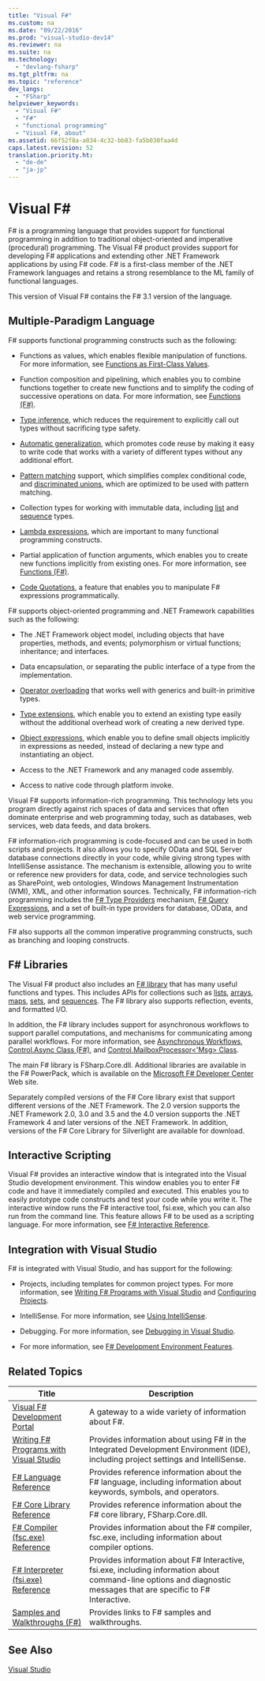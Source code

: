 ```yaml
---
title: "Visual F#"
ms.custom: na
ms.date: "09/22/2016"
ms.prod: "visual-studio-dev14"
ms.reviewer: na
ms.suite: na
ms.technology: 
  - "devlang-fsharp"
ms.tgt_pltfrm: na
ms.topic: "reference"
dev_langs: 
  - "FSharp"
helpviewer_keywords: 
  - "Visual F#"
  - "F#"
  - "functional programming"
  - "Visual F#, about"
ms.assetid: 66f52f8a-a034-4c32-bb83-fa5b030faa4d
caps.latest.revision: 52
translation.priority.ht: 
  - "de-de"
  - "ja-jp"
---
```

# Visual F#
F# is a programming language that provides support for functional programming in addition to traditional object-oriented and imperative (procedural) programming. The Visual F# product provides support for developing F# applications and extending other .NET Framework applications by using F# code. F# is a first-class member of the .NET Framework languages and retains a strong resemblance to the ML family of functional languages.  
  
 This version of Visual F# contains the F# 3.1 version of the language.  
  
## Multiple-Paradigm Language  
 F# supports functional programming constructs such as the following:  
  
-   Functions as values, which enables flexible manipulation of functions. For more information, see [Functions as First-Class Values](../VS_csharp/functions-as-first-class-values--fsharp-.md).  
  
-   Function composition and pipelining, which enables you to combine functions together to create new functions and to simplify the coding of successive operations on data. For more information, see [Functions (F#)](../VS_csharp/functions--fsharp-.md).  
  
-   [Type inference](../VS_csharp/type-inference--fsharp-.md), which reduces the requirement to explicitly call out types without sacrificing type safety.  
  
-   [Automatic generalization](../VS_csharp/automatic-generalization--fsharp-.md), which promotes code reuse by making it easy to write code that works with a variety of different types without any additional effort.  
  
-   [Pattern matching](../VS_csharp/match-expressions--fsharp-.md) support, which simplifies complex conditional code, and [discriminated unions](../VS_csharp/discriminated-unions--fsharp-.md), which are optimized to be used with pattern matching.  
  
-   Collection types for working with immutable data, including [list](../VS_csharp/lists--fsharp-.md) and [sequence](../VS_csharp/sequences--fsharp-.md) types.  
  
-   [Lambda expressions](../VS_csharp/lambda-expressions--the-fun-keyword--fsharp-.md), which are important to many functional programming constructs.  
  
-   Partial application of function arguments, which enables you to create new functions implicitly from existing ones. For more information, see [Functions (F#)](../VS_csharp/functions--fsharp-.md).  
  
-   [Code Quotations](../VS_csharp/code-quotations--fsharp-.md), a feature that enables you to manipulate F# expressions programmatically.  
  
 F# supports object-oriented programming and .NET Framework capabilities such as the following:  
  
-   The .NET Framework object model, including objects that have properties, methods, and events; polymorphism or virtual functions; inheritance; and interfaces.  
  
-   Data encapsulation, or separating the public interface of a type from the implementation.  
  
-   [Operator overloading](../VS_csharp/operator-overloading--fsharp-.md) that works well with generics and built-in primitive types.  
  
-   [Type extensions](../VS_csharp/type-extensions--fsharp-.md), which enable you to extend an existing type easily without the additional overhead work of creating a new derived type.  
  
-   [Object expressions](../VS_csharp/object-expressions--fsharp-.md), which enable you to define small objects implicitly in expressions as needed, instead of declaring a new type and instantiating an object.  
  
-   Access to the .NET Framework and any managed code assembly.  
  
-   Access to native code through platform invoke.  
  
 Visual F# supports information-rich programming. This technology lets you program directly against rich spaces of data and services that often dominate enterprise and web programming today, such as databases, web services, web data feeds, and data brokers.  
  
 F# information-rich programming is code-focused and can be used in both scripts and projects. It also allows you to specify OData and SQL Server database connections directly in your code, while giving strong types with IntelliSense assistance. The mechanism is extensible, allowing you to write or reference new providers for data, code, and service technologies such as SharePoint, web ontologies, Windows Management Instrumentation (WMI), XML, and other information sources. Technically, F# information-rich programming includes the [F# Type Providers](../VS_csharp/type-providers.md) mechanism, [F# Query Expressions](../VS_csharp/query-expressions--fsharp-.md), and a set of built-in type providers for database, OData, and web service programming.  
  
 F# also supports all the common imperative programming constructs, such as branching and looping constructs.  
  
## F# Libraries  
 The Visual F# product also includes an [F# library](../VS_csharp/fsharp-core-library-reference.md) that has many useful functions and types. This includes APIs for collections such as [lists](../VS_csharp/lists--fsharp-.md), [arrays](../VS_csharp/arrays--fsharp-.md), [maps](../VS_csharp/collections.map--key--value--class--fsharp-.md), [sets](../VS_csharp/collections.set--t--class--fsharp-.md), and [sequences](../VS_csharp/sequences--fsharp-.md). The F# library also supports reflection, events, and formatted I/O.  
  
 In addition, the F# library includes support for asynchronous workflows to support parallel computations, and mechanisms for communicating among parallel workflows. For more information, see [Asynchronous Workflows](../VS_csharp/asynchronous-workflows--fsharp-.md), [Control.Async Class (F#)](../VS_csharp/control.async-class--fsharp-.md), and [Control.MailboxProcessor<'Msg> Class](../VS_csharp/control.mailboxprocessor--msg--class--fsharp-.md).  
  
 The main F# library is FSharp.Core.dll. Additional libraries are available in the F# PowerPack, which is available on the [Microsoft F# Developer Center](http://go.microsoft.com/fwlink/?LinkId=145209) Web site.  
  
 Separately compiled versions of the F# Core library exist that support different versions of the .NET Framework. The 2.0 version supports the .NET Framework 2.0, 3.0 and 3.5 and the 4.0 version supports the .NET Framework 4 and later versions of the .NET Framework. In addition, versions of the F# Core Library for Silverlight are available for download.  
  
## Interactive Scripting  
 Visual F# provides an interactive window that is integrated into the Visual Studio development environment. This window enables you to enter F# code and have it immediately compiled and executed. This enables you to easily prototype code constructs and test your code while you write it. The interactive window runs the F# interactive tool, fsi.exe, which you can also run from the command line. This feature allows F# to be used as a scripting language. For more information, see [F# Interactive Reference](../VS_csharp/fsharp-interactive--fsi.exe--reference.md).  
  
## Integration with Visual Studio  
 F# is integrated with Visual Studio, and has support for the following:  
  
-   Projects, including templates for common project types. For more information, see [Writing F# Programs with Visual Studio](../VS_csharp/using-visual-studio-to-write-fsharp-programs.md) and [Configuring Projects](../VS_csharp/configuring-projects--fsharp-.md).  
  
-   IntelliSense. For more information, see [Using IntelliSense](../VS_csharp/using-intellisense.md).  
  
-   Debugging. For more information, see [Debugging in Visual Studio](../VS_csharp/debugging-in-visual-studio.md).  
  
-   For more information, see [F# Development Environment Features](../VS_csharp/fsharp-development-environment-features.md).  
  
## Related Topics  
  
|Title|Description|  
|-----------|-----------------|  
|[Visual F# Development Portal](../VS_csharp/visual-fsharp-development-portal.md)|A gateway to a wide variety of information about F#.|  
|[Writing F# Programs with Visual Studio](../VS_csharp/using-visual-studio-to-write-fsharp-programs.md)|Provides information about using F# in the Integrated Development Environment (IDE), including project settings and IntelliSense.|  
|[F# Language Reference](../VS_csharp/fsharp-language-reference.md)|Provides reference information about the F# language, including information about keywords, symbols, and operators.|  
|[F# Core Library Reference](../VS_csharp/fsharp-core-library-reference.md)|Provides reference information about the F# core library, FSharp.Core.dll.|  
|[F# Compiler (fsc.exe) Reference](../VS_csharp/fsharp-compiler--fsc.exe--reference.md)|Provides information about the F# compiler, fsc.exe, including information about compiler options.|  
|[F# Interpreter (fsi.exe) Reference](../VS_csharp/fsharp-interactive--fsi.exe--reference.md)|Provides information about F# Interactive, fsi.exe, including information about command-line options and diagnostic messages that are specific to F# Interactive.|  
|[Samples and Walkthroughs (F#)](../VS_csharp/visual-fsharp-samples-and-walkthroughs.md)|Provides links to F# samples and walkthroughs.|  
  
## See Also  
 [Visual Studio](../VS_csharp/welcome-to-visual-studio-2015.md)
